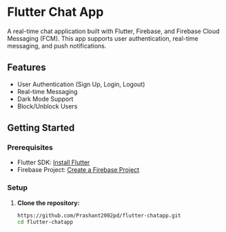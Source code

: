 # Flutter Chat App

A real-time chat application built with Flutter, Firebase, and Firebase Cloud Messaging (FCM). This app supports user authentication, real-time messaging, and push notifications.

## Features

- User Authentication (Sign Up, Login, Logout)
- Real-time Messaging
- Dark Mode Support
- Block/Unblock Users

## Getting Started

### Prerequisites

- Flutter SDK: [Install Flutter](https://flutter.dev/docs/get-started/install)
- Firebase Project: [Create a Firebase Project](https://console.firebase.google.com/)

### Setup

1. **Clone the repository:**

   ```sh
   https://github.com/Prashant2002pd/flutter-chatapp.git
   cd flutter-chatapp
